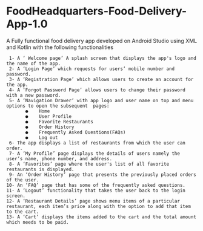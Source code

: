 # FoodHeadquarters-Food-Delivery-App-1.0
A Fully functional food delivery app developed on Android Studio using XML and Kotlin with the following functionalities

     1-	A ‘ Welcome page’ A splash screen that displays the app's logo and the name of the app.
     2-	A ‘Login Page’ which requests for users’ mobile number and password. 
     3- A ‘Registration Page’ which allows users to create an account for the app.
     4- A ‘Forgot Password Page’ allows users to change their password with a new password.
     5-	A ‘Navigation Drawer’ with app logo and user name on top and menu options to open the subsequent  pages:
           ●	Home
           ●	User Profile
           ●	Favorite Restaurants
           ●	Order History
           ●	Frequently Asked Questions(FAQs)
           ●	Log out
     6-	The app displays a list of restaurants from which the user can order.
     7-	A ‘My Profile’ page displays the details of users namely the user’s name, phone number, and address.
     8-	A ‘Favorites’ page where the user's list of all favorite restaurants is displayed.
     9-	An ‘Order History’ page that presents the previously placed orders of the user.
    10-	An ‘FAQ’ page that has some of the frequently asked questions.
    11-	A ‘Logout’ functionality that takes the user back to the login screen.
    12-	A ‘Restaurant Details’ page shows menu items of a particular restaurant, each item’s price along with the option to add that item to the cart.
    13-	A ‘Cart’ displays the items added to the cart and the total amount which needs to be paid.


